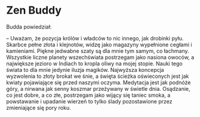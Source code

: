 # Zen Buddy

Budda powiedział:

– Uważam, że pozycja królów i władców to nic innego, jak drobinki pyłu. Skarbce pełne złota i klejnotów, widzę jako magazyny wypełnione cegłami i kamieniami. Piękne jedwabne szaty są dla mnie tym samym, co łachmany. Wszystkie liczne planety wszechświata postrzegam jako nasiona owoców, a największe jezioro w Indiach to kropla oliwy na mojej stopie. Nauki tego świata to dla mnie jedynie iluzja magików. Najwyższa koncepcja wyzwolenia to złoty brokat we śnie, a święta ścieżka oświeconych jest jak kwiaty pojawiające się przed naszymi oczyma. Medytacja jest jak podnóże góry, a nirwana jak senny koszmar przeżywany w świetle dnia. Osądzanie, co jest dobre, a co złe, postrzegam jako wijący się taniec smoka, a powstawanie i upadanie wierzeń to tylko ślady pozostawione przez zmieniające się pory roku.

